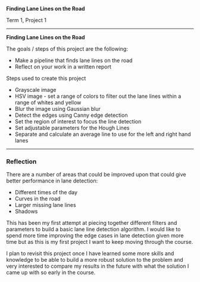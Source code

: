 **Finding Lane Lines on the Road**

Term 1, Project 1

---

**Finding Lane Lines on the Road**

The goals / steps of this project are the following:
* Make a pipeline that finds lane lines on the road
* Reflect on your work in a written report

Steps used to create this project
* Grayscale image
* HSV image - set a range of colors to filter out the lane lines within a range of whites and yellow
* Blur the image using Gaussian blur
* Detect the edges using Canny edge detection
* Set the region of interest to focus the line detection
* Set adjustable parameters for the Hough Lines
* Separate and calculate an average line to use for the left and right hand lanes  

[//]: # (Image References)

[image1]: ./examples/grayscale.jpg "Grayscale"

---

### Reflection

There are a number of areas that could be improved upon that could give better performance in lane detection:

* Different times of the day
* Curves in the road
* Larger missing lane lines
* Shadows


This has been my first attempt at piecing together different filters and parameters to build a basic lane line detection algorithm. I would like to spend more time improving the edge cases in lane detection given more time but as this is my first project I want to keep moving through the course.

I plan to revisit this project once I have learned some more skills and knowledge to be able to build a more robust solution to the problem and very interested to compare my results in the future with what the solution I came up with so early in the course.
